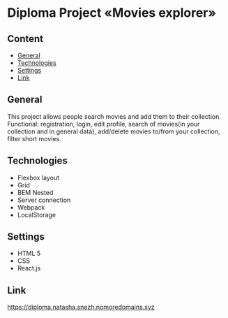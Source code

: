# Diploma Project «Movies explorer»

## Content
* [General](#General)
* [Technologies](#Technologies)
* [Settings](#Settings)
* [Link](#Link)

## General

This project allows people search movies and add them to their collection.
Functional: registration, login, edit profile, search of movies(in your collection and in general data), add/delete movies to/from your collection, filter short movies.

## Technologies
* Flexbox layout
* Grid
* BEM Nested
* Server connection
* Webpack
* LocalStorage

## Settings
* HTML 5
* CSS
* React.js

## Link

https://diploma.natasha.snezh.nomoredomains.xyz